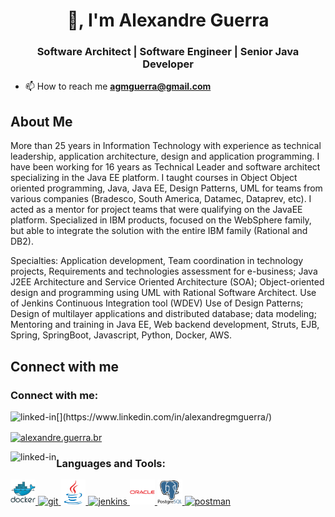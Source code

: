 <h1 align="center">👋, I'm Alexandre Guerra</h1>
<h3 align="center">Software Architect | Software Engineer | Senior Java Developer</h3>

- 📫 How to reach me **agmguerra@gmail.com**

## About Me

More than 25 years in Information Technology with experience as technical leadership, application architecture, design and application programming. I have been working for 16 years as Technical Leader and software architect specializing in the Java EE platform. I taught courses in Object Object oriented programming, Java, Java EE, Design Patterns, UML for teams from various companies (Bradesco, South America, Datamec, Dataprev, etc). I acted as a mentor for project teams that were qualifying on the JavaEE platform. Specialized in IBM products, focused on the WebSphere family, but able to integrate the solution with the entire IBM family (Rational and DB2).

Specialties: Application development, Team coordination in technology projects, Requirements and technologies assessment for e-business; Java J2EE Architecture and Service Oriented Architecture (SOA); Object-oriented design and programming using UML with Rational Software Architect. Use of Jenkins Continuous Integration tool (WDEV) Use of Design Patterns; Design of multilayer applications and distributed database; data modeling; Mentoring and training in Java EE, Web backend development, Struts, EJB, Spring, SpringBoot, Javascript, Python, Docker, AWS.


## Connect with me

<h3 align="left">Connect with me:</h3>
<p align="left">
[<img align="left" alt="linked-in" src="https://img.shields.io/badge/linkedin-%230077B5.svg?&style=for-the-badge&logo=linkedin&logoColor=white" />](https://www.linkedin.com/in/alexandregmguerra/)
  
<a href="https://fb.com/alexandre.guerra.br" target="blank"><img align="center" src="https://raw.githubusercontent.com/rahuldkjain/github-profile-readme-generator/master/src/images/icons/Social/facebook.svg" alt="alexandre.guerra.br" height="30" width="40" /></a>
</p>

[<img align="left" alt="linked-in" src="https://img.shields.io/badge/linkedin-%230077B5.svg?&style=for-the-badge&logo=linkedin&logoColor=white" />](https://www.linkedin.com/in/alexandregmguerra/)


<h3 align="left">Languages and Tools:</h3>
<p align="left"> <a href="https://www.docker.com/" target="_blank"> <img src="https://raw.githubusercontent.com/devicons/devicon/master/icons/docker/docker-original-wordmark.svg" alt="docker" width="40" height="40"/> </a> <a href="https://git-scm.com/" target="_blank"> <img src="https://www.vectorlogo.zone/logos/git-scm/git-scm-icon.svg" alt="git" width="40" height="40"/> </a> <a href="https://www.java.com" target="_blank"> <img src="https://raw.githubusercontent.com/devicons/devicon/master/icons/java/java-original.svg" alt="java" width="40" height="40"/> </a> <a href="https://www.jenkins.io" target="_blank"> <img src="https://www.vectorlogo.zone/logos/jenkins/jenkins-icon.svg" alt="jenkins" width="40" height="40"/> </a> <a href="https://www.oracle.com/" target="_blank"> <img src="https://raw.githubusercontent.com/devicons/devicon/master/icons/oracle/oracle-original.svg" alt="oracle" width="40" height="40"/> </a> <a href="https://www.postgresql.org" target="_blank"> <img src="https://raw.githubusercontent.com/devicons/devicon/master/icons/postgresql/postgresql-original-wordmark.svg" alt="postgresql" width="40" height="40"/> </a> <a href="https://postman.com" target="_blank"> <img src="https://www.vectorlogo.zone/logos/getpostman/getpostman-icon.svg" alt="postman" width="40" height="40"/> </a> </p>


